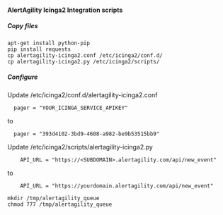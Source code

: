 #### AlertAgility Icinga2 Integration scripts

##### Copy files
```
apt-get install python-pip
pip install requests
cp alertagility-icinga2.conf /etc/icinga2/conf.d/
cp alertagility-icinga2.py /etc/icinga2/scripts/
```

##### Configure
Update /etc/icinga2/conf.d/alertagility-icinga2.conf

```
  pager = "YOUR_ICINGA_SERVICE_APIKEY"
```
to 
```
  pager = "393d4102-3bd9-4608-a982-be9b53515bb9"
```

Update /etc/icinga2/scripts/alertagility-icinga2.py
```
    API_URL = "https://<SUBDOMAIN>.alertagility.com/api/new_event"
```
to
```
    API_URL = "https://yourdomain.alertagility.com/api/new_event"
```


```
mkdir /tmp/alertagility_queue
chmod 777 /tmp/alertagility_queue
```
